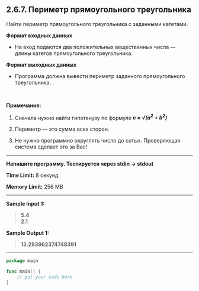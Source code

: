 ## 2.6.7. Периметр прямоугольного треугольника

Найти периметр прямоугольного треугольника с заданными катетами.

**Формат входных данных**
* На вход подаются два положительных  вещественных числа — длины катетов прямоугольного треугольника.

**Формат выходных данных**
* Программа должна вывести периметр заданного прямоугольного треугольника.

<br />

**Примечания:**

1. Сначала нужно найти гипотенузу по формуле ***c = &radic;(a<sup>2</sup> + b<sup>2</sup>)***

2. Периметр — это сумма всех сторон. 

3. Не нужно программно округлять число до сотых. Проверяющая система сделает это за Вас! 

___
**Напишите программу. Тестируется через stdin → stdout**

**Time Limit:** 8 секунд

**Memory Limit:** 256 MB
___
**Sample Input 1:**
> **5.4<br />
> 2.1**

**Sample Output 1:**
> **13.293962374748391**

___
```Go
package main

func main() {
    // put your code here
}
```